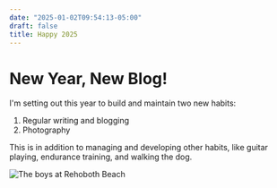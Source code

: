 ```yaml
---
date: "2025-01-02T09:54:13-05:00"
draft: false
title: Happy 2025
---
```


# New Year, New Blog!

I'm setting out this year to build and maintain two new habits:

1. Regular writing and blogging
2. Photography

This is in addition to managing and developing other habits, like guitar playing, endurance training, and walking the dog.

![The boys at Rehoboth Beach](https://alzxjm.com/2025/IMG_3197.jpeg)
